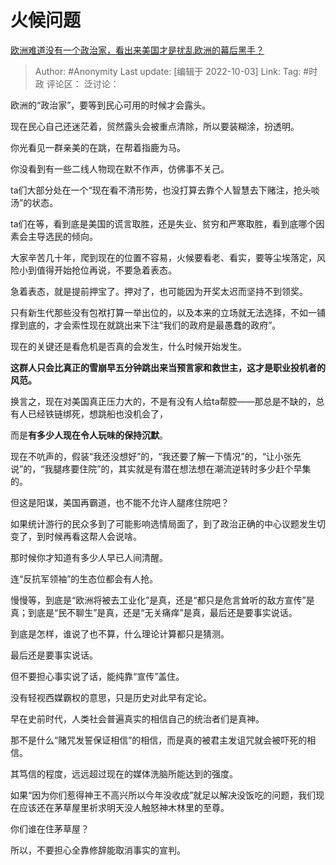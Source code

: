 # 火候问题
[欧洲难道没有一个政治家，看出来美国才是扰乱欧洲的幕后黑手？](https://www.zhihu.com/question/522991739/answer/2699084848)

> Author: #Anonymity
> Last update: [编辑于 2022-10-03]
> Link:
> Tag: #时政
> 评论区：
> 泛讨论：

欧洲的“政治家”，要等到民心可用的时候才会露头。

现在民心自己还迷茫着，贸然露头会被重点清除，所以要装糊涂，扮透明。

你光看见一群亲美的在跳，在帮着指鹿为马。

你没看到有一些二线人物现在默不作声，仿佛事不关己。

ta们大部分处在一个“现在看不清形势，也没打算去靠个人智慧去下赌注，抢头啖汤”的状态。

ta们在等，看到底是美国的谎言取胜，还是失业、贫穷和严寒取胜，看到底哪个因素会主导选民的倾向。

大家辛苦几十年，爬到现在的位置不容易，火候要看老、看实，要等尘埃落定，风险小到值得开始抢位再说，不要急着表态。

急着表态，就是提前押宝了。押对了，也可能因为开奖太迟而坚持不到领奖。

只有新生代那些没有包袱打算一举出位的，以及本来的立场就无法选择，不如一铺撑到底的，才会索性现在就跳出来下注“我们的政府是最愚蠢的政府”。

现在的关键还是看危机是否真的会发生，什么时候开始发生。

**这群人只会比真正的雪崩早五分钟跳出来当预言家和救世主，这才是职业投机者的风范。**

换言之，现在对美国真正压力大的，不是有没有人给ta帮腔——那总是不缺的，总有人已经铁链绑死，想跳船也没机会了，

而是**有多少人现在令人玩味的保持沉默**。

现在不吭声的，假装“我还没想好”的，“我还要了解一下情况”的，“让小张先说”的，“我腿疼要住院”的，其实就是有潜在想法想在潮流逆转时多少赶个早集的。

但这是阳谋，美国再霸道，也不能不允许人腿疼住院吧？

如果统计游行的民众多到了可能影响选情局面了，到了政治正确的中心议题发生切变了，到时候再看这帮人会说啥。

那时候你才知道有多少人早已人间清醒。

连“反抗军领袖”的生态位都会有人抢。

慢慢等，到底是“欧洲将被去工业化”是真，还是“都只是危言耸听的敌方宣传”是真；到底是“民不聊生”是真，还是“无关痛痒”是真，最后还是要事实说话。

到底是怎样，谁说了也不算，什么理论计算都只是猜测。

最后还是要事实说话。

但不要担心事实说了话，能纯靠“宣传”盖住。

没有轻视西媒霸权的意思，只是历史对此早有定论。

早在史前时代，人类社会普遍真实的相信自己的统治者们是真神。

那不是什么“赌咒发誓保证相信”的相信，而是真的被君主发诅咒就会被吓死的相信。

其笃信的程度，远远超过现在的媒体洗脑所能达到的强度。

如果“因为你们惹得神王不高兴所以今年没收成”就足以解决没饭吃的问题，我们现在应该还在茅草屋里祈求明天没人触怒神木林里的至尊。

你们谁在住茅草屋？

所以，不要担心全靠修辞能取消事实的宣判。
